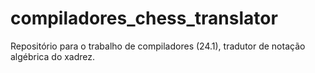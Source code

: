 # compiladores_chess_translator
Repositório para o trabalho de compiladores (24.1), tradutor de notação algébrica do xadrez.

